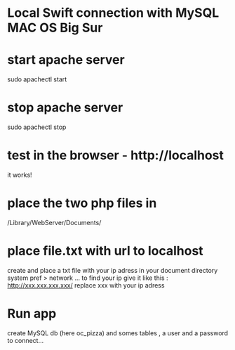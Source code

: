 # Local Swift connection with MySQL MAC OS Big Sur

# start apache server
sudo apachectl start

# stop apache server
sudo apachectl stop

# test in the browser - http://localhost
it works!

# place the two php files in
/Library/WebServer/Documents/

# place file.txt with url to localhost
create and place a txt file with your ip adress in your document directory
system pref > network ... to find your ip
give it like this : http://xxx.xxx.xxx.xxx/
replace xxx with your ip adress

# Run app
create MySQL db (here oc_pizza)  and somes tables , a user and a password to connect...
